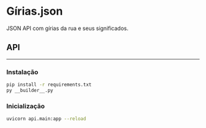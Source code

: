 # Gírias.json
JSON API com gírias da rua e seus significados.

## API
---
### Instalação

```bash
pip install -r requirements.txt
py __builder__.py
```

### Inicialização

```bash
uvicorn api.main:app --reload
```